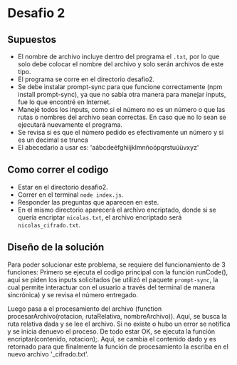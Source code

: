 # Desafio 2

## Supuestos

- El nombre de archivo incluye dentro del programa el `.txt`, por lo que solo debe colocar el nombre del archivo y solo serán archivos de este tipo.
- El programa se corre en el directorio desafio2.
- Se debe instalar prompt-sync para que funcione correctamente (npm install prompt-sync), ya que no sabía otra manera para manejar inputs, fue lo que encontré en Internet.
- Manejé todos los inputs, como si el número no es un número o que las rutas o nombres del archivo sean correctas. En caso que no lo sean se ejecutará nuevamente el programa.
- Se revisa si es que el número pedido es efectivamente un número y si es un decimal se trunca
- El abecedario a usar es: 'aábcdeéfghiíjklmnñoópqrstuúüvxyz'

## Como correr el codigo

- Estar en el directorio desafio2.
- Correr en el terminal `node index.js`.
- Responder las preguntas que aparecen en este.
- En el mismo directorio aparecerá el archivo encriptado, donde si se quería encriptar `nicolas.txt`, el archivo encriptado será `nicolas_cifrado.txt`.

## Diseño de la solución

Para poder solucionar este problema, se requiere del funcionamiento de 3 funciones:
Primero se ejecuta el codigo principal con la función runCode(), aquí se piden los inputs solicitados (se utilizó el paquete `prompt-sync`, la cual permite interactuar con el usuario a través del terminal de manera sincrónica) y se revisa el número entregado.

Luego pasa a el procesamiento del archivo (function procesarArchivo(rotacion, rutaRelativa, nombreArchivo)). Aquí, se busca la ruta relativa dada y se lee el archivo. Si no existe o hubo un error se notifica y se inicia denuevo el proceso. De todo estar OK, se ejecuta la función encriptar(contenido, rotacion);. Aquí, se cambia el contenido dado y es retornado para que finalmente la función de procesamiento la escriba en el nuevo archivo '_cifrado.txt'.
